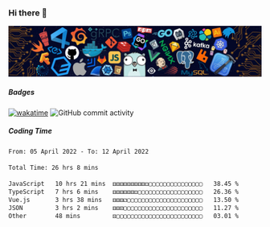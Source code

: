 ### Hi there 👋

![R](image/20220304/header_.bzdxkhl6c94.webp)

##### Badges

[![wakatime](https://wakatime.com/badge/user/3c2a8d5a-32f6-4f22-9e9f-3b453aa8478a.svg)](https://wakatime.com/@3c2a8d5a-32f6-4f22-9e9f-3b453aa8478a)
![GitHub commit activity](https://img.shields.io/github/commit-activity/y/HelloAndyZhang/HelloAndyZhang)


<!--
**HelloAndyZhang/HelloAndyZhang** is a ✨ _special_ ✨ repository because its `README.md` (this file) appears on your GitHub profile.

Here are some ideas to get you started:

- 🔭 I’m currently working on ...
- 🌱 I’m currently learning ...
- 👯 I’m looking to collaborate on ...
- 🤔 I’m looking for help with ...
- 💬 Ask me about ...
- 📫 How to reach me: ...
- 😄 Pronouns: ...
- ⚡ Fun fact: ...
-->

<!-- ![Anurag's GitHub stats](https://github-readme-stats.vercel.app/api?username=HelloAndyZhang&theme=cobalt) -->

<!-- ![Top Langs](https://github-readme-stats.vercel.app/api/top-langs/?username=HelloAndyZhang&layout=compact) -->


<!-- ![Ashutosh's github activity graph](https://activity-graph.herokuapp.com/graph?username=HelloAndyZhang&theme=rogue)  -->


##### Coding Time
<!--START_SECTION:waka-->

```text
From: 05 April 2022 - To: 12 April 2022

Total Time: 26 hrs 8 mins

JavaScript   10 hrs 21 mins  ⚅⚅⚅⚅⚅⚅⚅⚅⚅⚃▢▢▢▢▢▢▢▢▢▢▢▢▢▢▢   38.45 %
TypeScript   7 hrs 6 mins    ⚅⚅⚅⚅⚅⚅⚃▢▢▢▢▢▢▢▢▢▢▢▢▢▢▢▢▢▢   26.36 %
Vue.js       3 hrs 38 mins   ⚅⚅⚅⚁▢▢▢▢▢▢▢▢▢▢▢▢▢▢▢▢▢▢▢▢▢   13.50 %
JSON         3 hrs 2 mins    ⚅⚅⚄▢▢▢▢▢▢▢▢▢▢▢▢▢▢▢▢▢▢▢▢▢▢   11.27 %
Other        48 mins         ⚄▢▢▢▢▢▢▢▢▢▢▢▢▢▢▢▢▢▢▢▢▢▢▢▢   03.01 %
```

<!--END_SECTION:waka-->
